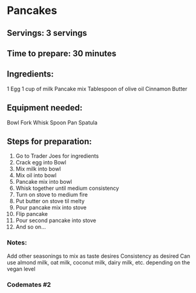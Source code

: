 # Pancakes

## Servings: 3 servings

## Time to prepare: 30 minutes

## Ingredients:
1 Egg
1 cup of milk
Pancake mix
Tablespoon of olive oil
Cinnamon
Butter

## Equipment needed:
Bowl
Fork
Whisk
Spoon
Pan
Spatula

## Steps for preparation:
1. Go to Trader Joes for ingredients
2. Crack egg into Bowl
3. Mix milk into bowl
4. Mix oil into bowl
5. Pancake mix into bowl
6. Whisk together until medium consistency
7. Turn on stove to medium fire
8. Put butter on stove til melty
9. Pour pancake mix into stove
10. Flip pancake
11. Pour second pancake into stove
12. And so on...


### Notes:
Add other seasonings to mix as taste desires
Consistency as desired
Can use almond milk, oat milk, coconut milk, dairy milk, etc. depending on the vegan level

### Codemates #2

